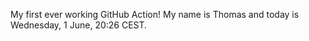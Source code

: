 My first ever working GitHub Action!
My name is Thomas and today is Wednesday, 1 June, 20:26 CEST. 
